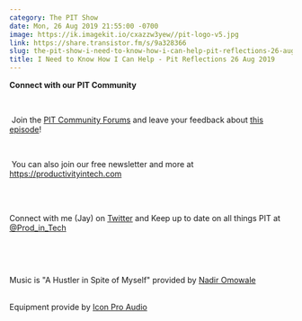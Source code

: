 ```yaml
---
category: The PIT Show
date: Mon, 26 Aug 2019 21:55:00 -0700
image: https://ik.imagekit.io/cxazzw3yew//pit-logo-v5.jpg
link: https://share.transistor.fm/s/9a328366
slug: the-pit-show-i-need-to-know-how-i-can-help-pit-reflections-26-aug-2019
title: I Need to Know How I Can Help - Pit Reflections 26 Aug 2019
---
```


<p><b>Connect with our PIT Community</b></p><p><br /></p><p> Join the <a href="https://productivityintech.palapa.co/">PIT Community Forums</a> and leave your feedback about <a href="https://productivityintech.palapa.co/post/15751">this episode</a>!</p><p><br /></p><p> You can also join our free newsletter and more at <a href="https://productivityintech.com/">https://productivityintech.com</a></p><p><br /></p><p><br />Connect with me (Jay) on <a href="https://twitter.com/kjaymiller">Twitter</a> and Keep up to date on all things PIT at<a href="https://twitter.com/prod_in_tech"> @Prod_in_Tech</a></p><p><br /></p><p><br /></p><p>Music is "A Hustler in Spite of Myself" provided by <a href="https://nadiromowale.com/">Nadir Omowale</a></p><p><br />Equipment provide by <a href="https://iconproaudio.com/">Icon Pro Audio</a></p><p><br /></p>